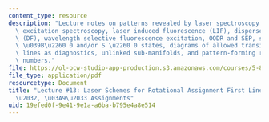 ```yaml
---
content_type: resource
description: "Lecture notes on patterns revealed by laser spectroscopy, fluorescence\
  \ excitation spectroscopy, laser induced fluorescence (LIF), dispersed fluorescence\
  \ (DF), wavelength selective fluorescence excitation, OODR and SEP, spectra for\
  \ \u039B\u2260 0 and/or S \u2260 0 states, diagrams of allowed transitions, first\
  \ lines as diagnostics, unlinked sub-manifolds, and pattern-forming rotational quantum\
  \ numbers."
file: https://ol-ocw-studio-app-production.s3.amazonaws.com/courses/5-80-small-molecule-spectroscopy-and-dynamics-fall-2008/19efed0f9e419e1aa6bab795e4a8e514_13_580ln_fa08.pdf
file_type: application/pdf
resourcetype: Document
title: "Lecture #13: Laser Schemes for Rotational Assignment First Lines for \u03A9\
  \u2032, \u03A9\u2033 Assignments"
uid: 19efed0f-9e41-9e1a-a6ba-b795e4a8e514
---
```


